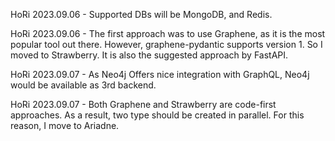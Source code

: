 
HoRi 2023.09.06 - Supported DBs will be MongoDB, and Redis.

HoRi 2023.09.06 - The first approach was to use Graphene, as it is the most popular tool out there. However, graphene-pydantic supports version 1. So I moved to Strawberry. It is also the suggested approach by FastAPI.

HoRi 2023.09.07 - As Neo4j Offers nice integration with GraphQL, Neo4j would be available as 3rd backend.

HoRi 2023.09.07 - Both Graphene and Strawberry are code-first approaches. As a result, two type should be created in parallel. For this reason, I move to Ariadne.

